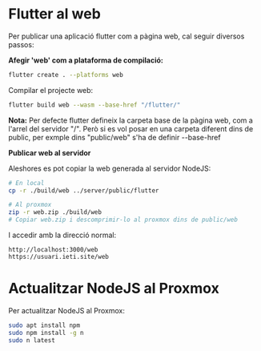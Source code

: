 # Flutter al web

Per publicar una aplicació flutter com a pàgina web, cal seguir diversos passos:

**Afegir 'web' com a plataforma de compilació:**

```bash
flutter create . --platforms web
```

Compilar el projecte web:

```bash
flutter build web --wasm --base-href "/flutter/"
```

**Nota:** Per defecte flutter defineix la carpeta base de la pàgina web, com a l'arrel del servidor "/". Però si es vol posar en una carpeta diferent dins de public, per exmple dins "public/web" s'ha de definir --base-href

**Publicar web al servidor**

Aleshores es pot copiar la web generada al servidor NodeJS:

```bash
# En local
cp -r ./build/web ../server/public/flutter

# Al proxmox
zip -r web.zip ./build/web
# Copiar web.zip i descomprimir-lo al proxmox dins de public/web 
```

I accedir amb la direcció normal:

```text
http://localhost:3000/web
https://usuari.ieti.site/web
```

# Actualitzar NodeJS al Proxmox

Per actualitzar NodeJS al Proxmox:

```bash
sudo apt install npm
sudo npm install -g n
sudo n latest
```